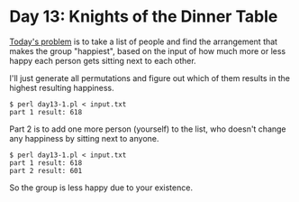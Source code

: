 # Day 13: Knights of the Dinner Table

[Today's problem](https://adventofcode.com/2015/day/13) is to take a list of
people and find the arrangement that makes the group "happiest", based on
the input of how much more or less happy each person gets sitting next to
each other.

I'll just generate all permutations and figure out which of them results in
the highest resulting happiness.

```
$ perl day13-1.pl < input.txt 
part 1 result: 618
```

Part 2 is to add one more person (yourself) to the list, who doesn't change
any happiness by sitting next to anyone.

```
$ perl day13-1.pl < input.txt 
part 1 result: 618
part 2 result: 601
```

So the group is less happy due to your existence.
